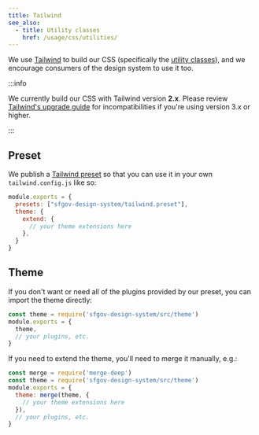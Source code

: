 ```yaml
---
title: Tailwind
see_also:
  - title: Utility classes
    href: /usage/css/utilities/
---
```


We use [Tailwind] to build our CSS (specifically the [utility classes](../../libraries/tailwindClasses)), and we encourage consumers of the design system to use it too.

:::info

We currently build our CSS with Tailwind version <b>2.x</b>. Please review <a href="https://tailwindcss.com/docs/upgrade-guide">Tailwind's upgrade guide</a> for incompatibilities if you're using version 3.x or higher.

:::

## Preset

We publish a [Tailwind preset][presets] so that you can use it in your own `tailwind.config.js` like so:

```js title="tailwind.config.js"
module.exports = {
  presets: ["sfgov-design-system/tailwind.preset"],
  theme: {
    extend: {
      // your theme extensions here
    },
  }
}
```

## Theme

If you don't want or need all of the plugins provided by our preset, you can import the theme directly:

```js filename="tailwind.config.js"
const theme = require('sfgov-design-system/src/theme')
module.exports = {
  theme,
  // your plugins, etc.
}
```

If you need to extend the theme, you'll need to merge it manually, e.g.:

```js filename="tailwind.config.js"
const merge = require('merge-deep')
const theme = require('sfgov-design-system/src/theme')
module.exports = {
  theme: merge(theme, {
    // your theme extensions here
  }),
  // your plugins, etc.
}
```

[tailwind]: https://v2.tailwindcss.com/
[presets]: https://v2.tailwindcss.com/docs/presets
